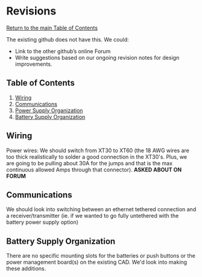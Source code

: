 # Revisions
[Return to the main Table of Contents](https://github.com/EmiliaPsacharopoulos/Formatting#table-of-contents)

The existing github does not have this. We could:
- Link to the other github’s online Forum
- Write suggestions based on our ongoing revision notes for design improvements.


## Table of Contents 
1. [Wiring](https://github.com/EmiliaPsacharopoulos/Quadruped-8dof-Robot/blob/main/Revisions/README.md#wiring)
2. [Communications](https://github.com/EmiliaPsacharopoulos/Quadruped-8dof-Robot/blob/main/Revisions/README.md#communications)
3. [Power Supply Organization](https://github.com/EmiliaPsacharopoulos/Quadruped-8dof-Robot/blob/main/Revisions/README.md#power-supply-organization)
4. [Battery Supply Organization](https://github.com/EmiliaPsacharopoulos/Quadruped-8dof-Robot/blob/main/Revisions/README.md#battery-supply-organization)


## Wiring
Power wires: We should switch from XT30 to XT60 (the 18 AWG wires are too thick realistically to solder a good connection in the XT30's. Plus, we are going to be pulling about 30A for the jumps and that is the max continuous allowed Amps through that connector).
**ASKED ABOUT ON FORUM**

## Communications
We should look into switching between an ethernet tethered connection and a receiver/transmitter (ie. if we wanted to go fully untethered with the battery power supply option)


## Battery Supply Organization
There are no specific mounting slots for the batteries or push buttons or the power management board(s) on the existing CAD. We'd look into making these additions.
